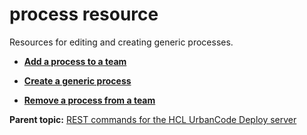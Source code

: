 # process resource

Resources for editing and creating generic processes.

-   **[Add a process to a team](../../com.ibm.udeploy.api.doc/topics/rest_cli_process_teams_put.md)**  

-   **[Create a generic process](../../com.ibm.udeploy.api.doc/topics/rest_cli_process_create_put.md)**  

-   **[Remove a process from a team](../../com.ibm.udeploy.api.doc/topics/rest_cli_process_teams_delete.md)**  


**Parent topic:** [REST commands for the HCL UrbanCode Deploy server](../../com.ibm.udeploy.reference.doc/topics/rest_api_ref_commands.md)

